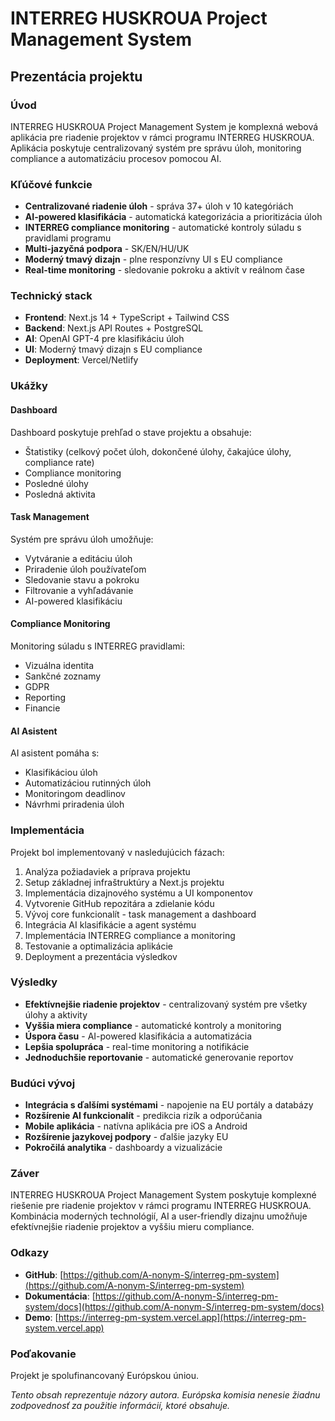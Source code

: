 # INTERREG HUSKROUA Project Management System

## Prezentácia projektu

### Úvod

INTERREG HUSKROUA Project Management System je komplexná webová aplikácia pre riadenie projektov v rámci programu INTERREG HUSKROUA. Aplikácia poskytuje centralizovaný systém pre správu úloh, monitoring compliance a automatizáciu procesov pomocou AI.

### Kľúčové funkcie

- **Centralizované riadenie úloh** - správa 37+ úloh v 10 kategóriách
- **AI-powered klasifikácia** - automatická kategorizácia a prioritizácia úloh
- **INTERREG compliance monitoring** - automatické kontroly súladu s pravidlami programu
- **Multi-jazyčná podpora** - SK/EN/HU/UK
- **Moderný tmavý dizajn** - plne responzívny UI s EU compliance
- **Real-time monitoring** - sledovanie pokroku a aktivít v reálnom čase

### Technický stack

- **Frontend**: Next.js 14 + TypeScript + Tailwind CSS
- **Backend**: Next.js API Routes + PostgreSQL
- **AI**: OpenAI GPT-4 pre klasifikáciu úloh
- **UI**: Moderný tmavý dizajn s EU compliance
- **Deployment**: Vercel/Netlify

### Ukážky

#### Dashboard

Dashboard poskytuje prehľad o stave projektu a obsahuje:
- Štatistiky (celkový počet úloh, dokončené úlohy, čakajúce úlohy, compliance rate)
- Compliance monitoring
- Posledné úlohy
- Posledná aktivita

#### Task Management

Systém pre správu úloh umožňuje:
- Vytváranie a editáciu úloh
- Priradenie úloh používateľom
- Sledovanie stavu a pokroku
- Filtrovanie a vyhľadávanie
- AI-powered klasifikáciu

#### Compliance Monitoring

Monitoring súladu s INTERREG pravidlami:
- Vizuálna identita
- Sankčné zoznamy
- GDPR
- Reporting
- Financie

#### AI Asistent

AI asistent pomáha s:
- Klasifikáciou úloh
- Automatizáciou rutinných úloh
- Monitoringom deadlinov
- Návrhmi priradenia úloh

### Implementácia

Projekt bol implementovaný v nasledujúcich fázach:
1. Analýza požiadaviek a príprava projektu
2. Setup základnej infraštruktúry a Next.js projektu
3. Implementácia dizajnového systému a UI komponentov
4. Vytvorenie GitHub repozitára a zdielanie kódu
5. Vývoj core funkcionalít - task management a dashboard
6. Integrácia AI klasifikácie a agent systému
7. Implementácia INTERREG compliance a monitoring
8. Testovanie a optimalizácia aplikácie
9. Deployment a prezentácia výsledkov

### Výsledky

- **Efektívnejšie riadenie projektov** - centralizovaný systém pre všetky úlohy a aktivity
- **Vyššia miera compliance** - automatické kontroly a monitoring
- **Úspora času** - AI-powered klasifikácia a automatizácia
- **Lepšia spolupráca** - real-time monitoring a notifikácie
- **Jednoduchšie reportovanie** - automatické generovanie reportov

### Budúci vývoj

- **Integrácia s ďalšími systémami** - napojenie na EU portály a databázy
- **Rozšírenie AI funkcionalít** - predikcia rizík a odporúčania
- **Mobile aplikácia** - natívna aplikácia pre iOS a Android
- **Rozšírenie jazykovej podpory** - ďalšie jazyky EU
- **Pokročilá analytika** - dashboardy a vizualizácie

### Záver

INTERREG HUSKROUA Project Management System poskytuje komplexné riešenie pre riadenie projektov v rámci programu INTERREG HUSKROUA. Kombinácia moderných technológií, AI a user-friendly dizajnu umožňuje efektívnejšie riadenie projektov a vyššiu mieru compliance.

### Odkazy

- **GitHub**: [https://github.com/A-nonym-S/interreg-pm-system](https://github.com/A-nonym-S/interreg-pm-system)
- **Dokumentácia**: [https://github.com/A-nonym-S/interreg-pm-system/docs](https://github.com/A-nonym-S/interreg-pm-system/docs)
- **Demo**: [https://interreg-pm-system.vercel.app](https://interreg-pm-system.vercel.app)

### Poďakovanie

Projekt je spolufinancovaný Európskou úniou.

*Tento obsah reprezentuje názory autora. Európska komisia nenesie žiadnu zodpovednosť za použitie informácií, ktoré obsahuje.*

